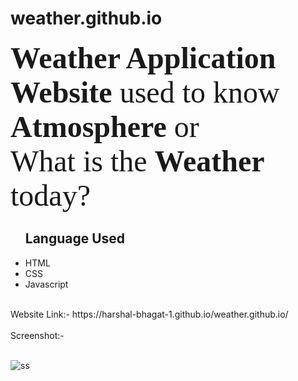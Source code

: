 # weather.github.io
<p>
 <font face="times new roman" size="15px">
   <strong>Weather Application Website</strong> used to know <strong>Atmosphere</strong> or
   <br>What is the <strong>Weather</strong> today?
  </font>
</p>
 
<ul><h2>Language Used</h2>
  <li>HTML</li>
  <li>CSS</li>
  <li>Javascript</li>
 </ul>
 
 <br>
Website Link:- https://harshal-bhagat-1.github.io/weather.github.io/
<br><br>
Screenshot:-<br><br>


![ss](https://user-images.githubusercontent.com/80598599/138172556-9563fce1-670a-416c-9b25-8bb8066cff80.png)

